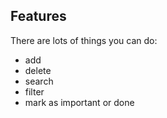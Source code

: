 ## Features

There are lots of things you can do:

- add
- delete
- search
- filter
- mark as important or done
